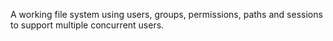 A working file system using users, groups, permissions, paths and sessions to support multiple concurrent users. 
